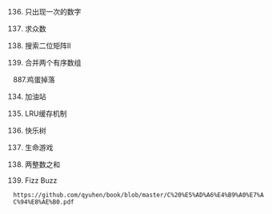 136. 只出现一次的数字

169. 求众数

240. 搜索二位矩阵II

88. 合并两个有序数组

887.鸡蛋掉落

134. 加油站

146. LRU缓存机制

202. 快乐树

289. 生命游戏

371. 两整数之和

412. Fizz Buzz

`https://github.com/qyuhen/book/blob/master/C%20%E5%AD%A6%E4%B9%A0%E7%AC%94%E8%AE%B0.pdf`
